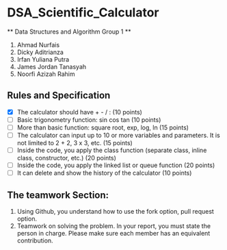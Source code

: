 # DSA_Scientific_Calculator

** Data Structures and Algorithm Group 1 **
1. Ahmad Nurfais
2. Dicky Aditrianza
3. Irfan Yuliana Putra
4. James Jordan Tanasyah
5. Noorfi Azizah Rahim

## Rules and Specification 
- [X] The calculator should have + - / :   (10 points)
- [ ] Basic trigonometry function: sin cos tan (10 points)
- [ ] More than basic function: square root, exp, log, ln (15 points)
- [ ] The calculator can input up to 10 or more variables and parameters. It is not limited to 2 + 2, 3 x 3, etc. (15 points)
- [ ] Inside the code, you apply the class function (separate class, inline class, constructor, etc.) (20 points)
- [ ] Inside the code, you apply the linked list or queue function (20 points)
- [ ] It can delete and show the history of the calculator (10 points)

## The teamwork Section: 
1. Using Github, you understand how to use the fork option, pull request option.
2. Teamwork on solving the problem. In your report, you must state the person in charge. Please make sure each member has an equivalent contribution.
